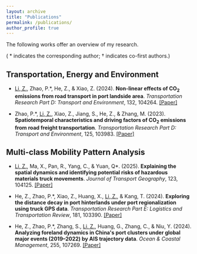 ```yaml
---
layout: archive
title: "Publications"
permalink: /publications/
author_profile: true
---
```

The following works offer an overview of my research. 

( * indicates the corresponding author; † indicates co-first authors.)

<!-- ![text](/images/profile.png){: .align-left width="100px"; padding-right: "20px"} -->

<!-- <figure class="align-left" style="width: 100px; padding-right: 20px;">
  <img src="/images/profile.png" alt="Your Figure">
  <figcaption>Figure 1: Your Figure Caption</figcaption>
</figure> -->

Transportation, Energy and Environment
----
* <u>Li, Z.</u>, Zhao, P.*, He, Z., & Xiao, Z. (2024). **Non-linear effects of CO<sub>2</sub> emissions from road transport in port landside area**. <i> Transportation Research Part D: Transport and Environment</i>, 132, 104264. <a href="https://doi.org/10.1016/j.trd.2024.104264"> [Paper]</a>

* Zhao, P.*, <u>Li, Z.</u>, Xiao, Z., Jiang, S., He, Z., & Zhang, M. (2023). **Spatiotemporal characteristics and driving factors of CO<sub>2</sub> emissions from road freight transportation**. <i> Transportation Research Part D: Transport and Environment</i>, 125, 103983. <a href="https://doi.org/10.1016/j.trd.2023.103983"> [Paper]</a>



Multi-class Mobility Pattern Analysis
----
* <u>Li, Z.</u>, Ma, X., Pan, R., Yang, C., & Yuan, Q*. (2025). **Explaining the spatial dynamics and identifying potential risks of hazardous materials truck movements**. <i> Journal of Transport Geography</i>, 123, 104125. <a href="https://doi.org/10.1016/j.jtrangeo.2025.104125"> [Paper]</a>

* He, Z., Zhao, P.*, Xiao, Z., Huang, X., <u>Li, Z.</u>, & Kang, T. (2024). **Exploring the distance decay in port hinterlands under port regionalization using truck GPS data**. <i> Transportation Research Part E: Logistics and Transportation Review</i>, 181, 103390. <a href="https://doi.org/10.1016/j.tre.2023.103390"> [Paper]</a>

* He, Z., Zhao, P.*, Zhang, S., <u>Li, Z.</u>, Huang, G., Zhang, C., & Niu, Y. (2024). **Analyzing foreland dynamics in China's port clusters under global major events (2019–2022) by AIS trajectory data**. <i> Ocean & Coastal Management</i>, 255, 107269. <a href="https://doi.org/10.1016/j.ocecoaman.2024.107269"> [Paper]</a>


